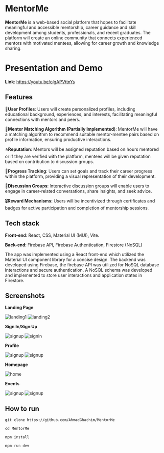 
# MentorMe
**MentorMe** is a web-based social platform that hopes to facilitate meaningful and accessible mentorship, career guidance and skill development among students, professionals, and recent graduates. The platform will create an online community that connects experienced mentors with motivated mentees, allowing for career growth and knowledge sharing.

# Presentation and Demo
**Link**: https://youtu.be/olgAPVttnYs

## Features
**🌟User Profiles**: Users will create personalized profiles, including educational background, experiences, and interests, facilitating meaningful connections with mentors and peers.

**🤝Mentor Matching Algorithm (Partially Implemented)**: MentorMe will have a matching algorithm to recommend suitable mentor-mentee pairs based on profile information, ensuring productive interactions.

**⭐Reputation**: Mentors will be assigned reputation based on hours mentored or if they are verified with the platform, mentees will be given reputation based on contribution to discussion groups.

**🚀Progress Tracking**: Users can set goals and track their career progress within the platform, providing a visual representation of their development.

**💬Discussion Groups**: Interactive discussion groups will enable users to engage in career-related conversations, share insights, and seek advice.

**🎖️Reward Mechanisms**: Users will be incentivized through certificates and badges for active participation and completion of mentorship sessions.

## Tech stack

**Front-end**: React, CSS, Material UI (MUI), Vite.

**Back-end**: Firebase API, Firebase Authentication, Firestore (NoSQL)

The app was implemented using a React front-end which utilized the Material UI component library for a concise design. The backend was developed using Firebase, the firebase API was utilized for NoSQL database interactions and secure authentication.  A NoSQL schema was developed and implemented to store user interactions and application states in Firestore.

## Screenshots

**Landing Page**

<img src="https://github.com/AhmadGhachim/MentorMe/assets/60991291/fd36642a-0343-4a8f-ae4d-d5b9476d474b" alt="landing1" >
<img src="https://github.com/AhmadGhachim/MentorMe/assets/60991291/9bceefd6-70de-4651-966a-40ea61522626" alt="landing2">

**Sign In/Sign Up**

<img src="https://github.com/AhmadGhachim/MentorMe/assets/60991291/9492823b-bf8b-4140-afc4-d8260b46346a" alt="signup">
<img src="https://github.com/AhmadGhachim/MentorMe/assets/60991291/8c143e9e-5849-44e9-acb8-88f48ee9b291" alt="signin">

**Profile**

<img src="https://github.com/AhmadGhachim/MentorMe/assets/60991291/e092b78a-a210-4469-89e6-60bd45a5a331" alt="signup" >
<img src="https://github.com/AhmadGhachim/MentorMe/assets/60991291/593eb694-10da-4d1c-84b2-a502621f2337" alt="signup" >


**Homepage**

<img src="https://github.com/AhmadGhachim/MentorMe/assets/60991291/972aa2f2-8419-43a5-b473-e5cf82cd4f15" alt="home">


**Events**

<img src="https://github.com/AhmadGhachim/MentorMe/assets/60991291/209a238c-0d8a-4924-82bd-915af4439666" alt="signup" >
<img src="https://github.com/AhmadGhachim/MentorMe/assets/60991291/6cc9585f-4fa8-43dd-b332-417c808f9e5d" alt="signup" >


## How to run

    git clone https://github.com/AhmadGhachim/MentorMe

    cd MentorMe

    npm install

    npm run dev

